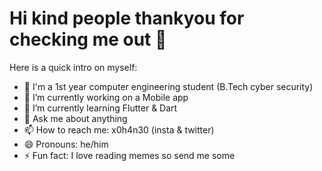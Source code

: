# Hi kind people thankyou for checking me out 👋

Here is a quick intro on myself:

- 👾 I'm a 1st year computer engineering student (B.Tech cyber security)
- 🔭 I’m currently working on a Mobile app
- 🌱 I’m currently learning Flutter & Dart
- 💬 Ask me about anything
- 📫 How to reach me: x0h4n30 (insta & twitter)
- 😄 Pronouns: he/him
- ⚡ Fun fact: I love reading memes so send me some
